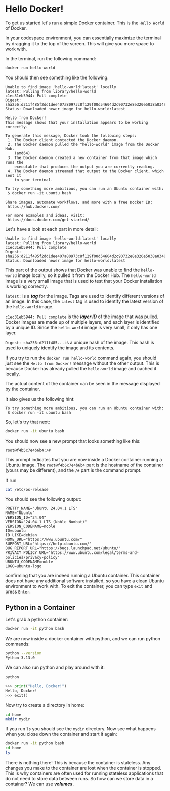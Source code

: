 # Hello Docker!

To get us started let's run a simple Docker container. This is the `Hello World` of Docker.

In your codespace environment, you can essentially maximize the terminal by dragging it to the top of the screen. This will give you more space to work with.

In the terminal, run the following command:

```bash
docker run hello-world
```

You should then see something like the following:

```text
Unable to find image 'hello-world:latest' locally
latest: Pulling from library/hello-world
c1ec31eb5944: Pull complete 
Digest: sha256:d211f485f2dd1dee407a80973c8f129f00d54604d2c90732e8e320e5038a0348
Status: Downloaded newer image for hello-world:latest

Hello from Docker!
This message shows that your installation appears to be working correctly.

To generate this message, Docker took the following steps:
 1. The Docker client contacted the Docker daemon.
 2. The Docker daemon pulled the "hello-world" image from the Docker Hub.
    (amd64)
 3. The Docker daemon created a new container from that image which runs the
    executable that produces the output you are currently reading.
 4. The Docker daemon streamed that output to the Docker client, which sent it
    to your terminal.

To try something more ambitious, you can run an Ubuntu container with:
 $ docker run -it ubuntu bash

Share images, automate workflows, and more with a free Docker ID:
 https://hub.docker.com/

For more examples and ideas, visit:
 https://docs.docker.com/get-started/
 ```

Let's have a look at each part in more detail:

```text
Unable to find image 'hello-world:latest' locally
latest: Pulling from library/hello-world
c1ec31eb5944: Pull complete
Digest: sha256:d211f485f2dd1dee407a80973c8f129f00d54604d2c90732e8e320e5038a0348
Status: Downloaded newer image for hello-world:latest
```

This part of the output shows that Docker was unable to find the `hello-world` image locally, so it pulled it from the Docker Hub. The `hello-world` image is a very small image that is used to test that your Docker installation is working correctly.

`latest:` is a _**tag**_ for the image. Tags are used to identify different versions of an image. In this case, the `latest` tag is used to identify the latest version of the `hello-world` image.

`c1ec31eb5944: Pull complete` is the _**layer ID**_ of the image that was pulled. Docker images are made up of multiple layers, and each layer is identified by a unique ID. Since the `hello-world` image is very small, it only has one layer.

`Digest: sha256:d211f485...` is a unique hash of the image. This hash is used to uniquely identify the image and its contents.

If you try to run the `docker run hello-world` command again, you should just see the `Hello from Docker!` message without the other output. This is because Docker has already pulled the `hello-world` image and cached it locally.

The actual content of the container can be seen in the message displayed by the container.

It also gives us the following hint:

```text
To try something more ambitious, you can run an Ubuntu container with:
 $ docker run -it ubuntu bash
```

So, let's try that next:

```bash
docker run -it ubuntu bash
```

You should now see a new prompt that looks something like this:

```text
root@f4b5c7e4b6b4:/#
```

This prompt indicates that you are now inside a Docker container running a Ubuntu image. The `root@f4b5c7e4b6b4` part is the hostname of the container (yours may be different), and the `/#` part is the command prompt.

If run
    
```bash
cat /etc/os-release
```

You should see the following output:

```text
PRETTY_NAME="Ubuntu 24.04.1 LTS"
NAME="Ubuntu"
VERSION_ID="24.04"
VERSION="24.04.1 LTS (Noble Numbat)"
VERSION_CODENAME=noble
ID=ubuntu
ID_LIKE=debian
HOME_URL="https://www.ubuntu.com/"
SUPPORT_URL="https://help.ubuntu.com/"
BUG_REPORT_URL="https://bugs.launchpad.net/ubuntu/"
PRIVACY_POLICY_URL="https://www.ubuntu.com/legal/terms-and-policies/privacy-policy"
UBUNTU_CODENAME=noble
LOGO=ubuntu-logo
```

confirming that you are indeed running a Ubuntu container. This container does not have any additional software installed, so you have a clean Ubuntu environment to work with. To exit the container, you can type `exit` and press `Enter`.

## Python in a Container
Let's grab a python container:

```bash
docker run -it python bash
```

We are now inside a docker container with python, and we can run python commands:

```bash
python --version
Python 3.13.0
```

We can also run python and play around with it:

```bash
python
```
    
```python
>>> print("Hello, Docker!")
Hello, Docker!
>>> exit()
```

Now try to create a directory in home:

```bash
cd home
mkdir mydir
```

If you run `ls` you should see the `mydir` directory. Now see what happens when you close down the container and start it again:

```bash
docker run -it python bash
cd home
ls
```

There is nothing there! This is because the container is stateless. Any changes you make to the container are lost when the container is stopped. This is why containers are often used for running stateless applications that do not need to store data between runs. So how can we store data in a container? We can use _**volumes**_.